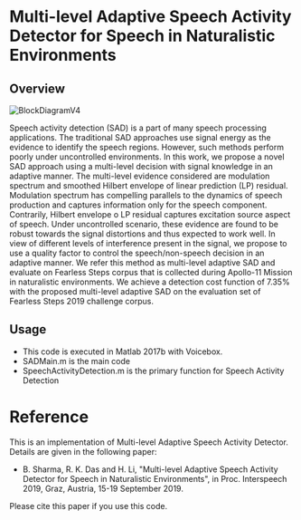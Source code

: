 # Multi-level Adaptive Speech Activity Detector for Speech in Naturalistic Environments

## Overview

![BlockDiagramV4](https://user-images.githubusercontent.com/49261836/64412497-0ce3cf80-d0c2-11e9-9c82-5ba2f77c496e.png)

Speech activity detection (SAD) is a part of many speech processing applications. The traditional SAD approaches use signal energy as the evidence to identify the speech regions. However, such methods perform poorly under uncontrolled environments. In this work, we propose a novel SAD approach using a multi-level decision with signal knowledge in an adaptive manner. The multi-level evidence considered are modulation spectrum and smoothed Hilbert envelope of linear prediction (LP) residual. Modulation spectrum has compelling parallels to the dynamics of speech production and captures information only for the speech component. Contrarily, Hilbert envelope o LP residual captures excitation source aspect of speech. Under uncontrolled scenario, these evidence are found to be robust towards the signal distortions and thus expected to work well. In view of different levels of interference present in the signal, we propose to use a quality factor to control the speech/non-speech decision in an adaptive manner. We refer this method as multi-level adaptive SAD and evaluate on Fearless Steps corpus that is collected during Apollo-11 Mission in naturalistic environments. We achieve a detection cost function of 7.35% with
the proposed multi-level adaptive SAD on the evaluation set of Fearless Steps 2019 challenge corpus.

## Usage
- This code is executed in Matlab 2017b with Voicebox.
- SADMain.m is the main code
- SpeechActivityDetection.m is the primary function for Speech Activity Detection


# Reference

This is an implementation of Multi-level Adaptive Speech Activity Detector. Details are given in the following paper:

- B. Sharma, R. K. Das and H. Li, "Multi-level Adaptive Speech Activity Detector for Speech in Naturalistic Environments", in Proc. Interspeech 2019, Graz, Austria, 15-19 September 2019.

Please cite this paper if you use this code.

